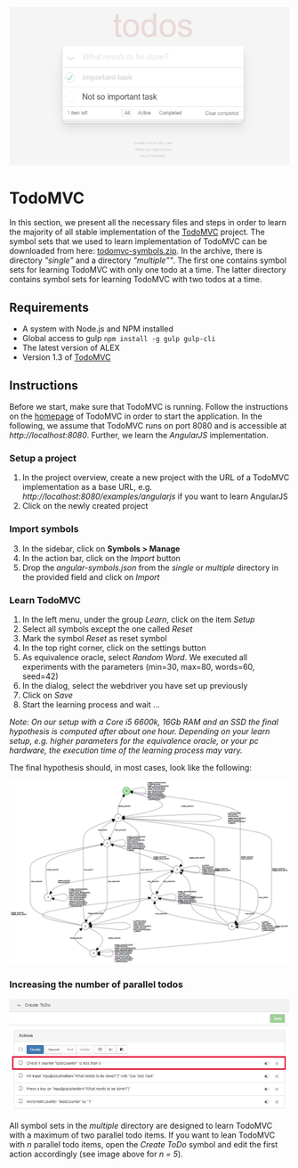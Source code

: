 ![TodoMVC](./assets/todomvc.jpg)

# TodoMVC

In this section, we present all the necessary files and steps in order to learn the majority of all stable implementation of the [TodoMVC](http://todomvc.com/) project.
The symbol sets that we used to learn implementation of TodoMVC can be downloaded from here: [todomvc-symbols.zip](./assets/todomvc-symbols.zip).
In the archive, there is directory *"single"* and a directory *"multiple""*.
The first one contains symbol sets for learning TodoMVC with only one todo at a time.
The latter directory contains symbol sets for learning TodoMVC with two todos at a time.


## Requirements

* A system with Node.js and NPM installed
* Global access to gulp `npm install -g gulp gulp-cli`
* The latest version of ALEX
* Version 1.3 of [TodoMVC](http://todomvc.com/)


## Instructions

Before we start, make sure that TodoMVC is running.
Follow the instructions on the [homepage](http://todomvc.com/) of TodoMVC in order to start the application.
In the following, we assume that TodoMVC runs on port 8080 and is accessible at *http://localhost:8080*.
Further, we learn the *AngularJS* implementation.

### Setup a project

1. In the project overview, create a new project with the URL of a TodoMVC implementation as a base URL, e.g. *http://localhost:8080/examples/angularjs* if you want to learn AngularJS
2. Click on the newly created project

### Import symbols

3. In the sidebar, click on **Symbols > Manage**
4. In the action bar, click on the *Import* button
4. Drop the *angular-symbols.json* from the *single* or *multiple* directory in the provided field and click on *Import*

### Learn TodoMVC

1. In the left menu, under the group *Learn*, click on the item *Setup*
2. Select all symbols except the one called *Reset*
3. Mark the symbol *Reset* as reset symbol
4. In the top right corner, click on the settings button
5. As equivalence oracle, select *Random Word*. We executed all experiments with the parameters (min=30, max=80, words=60, seed=42)
6. In the dialog, select the webdriver you have set up previously
7. Click on *Save*
8. Start the learning process and wait ...

*Note: On our setup with a Core i5 6600k, 16Gb RAM and an SSD the final hypothesis is computed after about one hour.
Depending on your learn setup, e.g. higher parameters for the equivalence oracle, or your pc hardware, the execution time of the learning process may vary.*

The final hypothesis should, in most cases, look like the following:

![Hypothesis](./assets/todomvc-hypothesis-angular.png)

### Increasing the number of parallel todos

![increase-todos](./assets/todomvc-increase-todos.jpg)

All symbol sets in the *multiple* directory are designed to learn TodoMVC with a maximum of two parallel todo items.
If you want to lean TodoMVC with *n* parallel todo items, open the *Create ToDo* symbol and edit the first action accordingly (see image above for *n = 5*).
